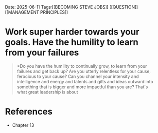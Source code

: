Date: 2025-06-11
Tags:[[BECOMING STEVE JOBS]] [[QUESTION]] [[MANAGEMENT PRINCIPLES]] 

# Work super harder towards your goals. Have the humility to learn from your failures

>*Do you have the humility to continually grow, to learn from your failures and get back up? Are you utterly relentless for your cause, ferocious to your cause?
>Can you channel your intensity and intelligence and energy and talents and gifts and ideas outward into something that is bigger and more impactful
>than you are? That's what great leadership is about 
# References 
- Chapter 13
